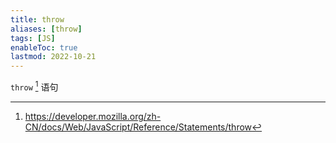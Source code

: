 ```yaml
---
title: throw
aliases: [throw]
tags: [JS]
enableToc: true
lastmod: 2022-10-21
---
```


`throw` [^1] 语句

[^1]: <https://developer.mozilla.org/zh-CN/docs/Web/JavaScript/Reference/Statements/throw>
